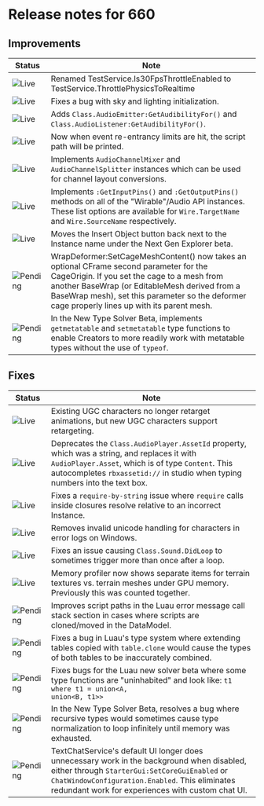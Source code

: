 # Release notes for 660

## Improvements

| Status | Note |
|--------|------|
| ![Live](https://img.shields.io/badge/Live-009E57?style=flat)  | Renamed TestService.Is30FpsThrottleEnabled to TestService.ThrottlePhysicsToRealtime |
| ![Live](https://img.shields.io/badge/Live-009E57?style=flat)  | Fixes a bug with sky and lighting initialization. |
| ![Live](https://img.shields.io/badge/Live-009E57?style=flat)  | Adds <code>Class.AudioEmitter:GetAudibilityFor()</code> and <code>Class.AudioListener:GetAudibilityFor()</code>. |
| ![Live](https://img.shields.io/badge/Live-009E57?style=flat)  | Now when event re-entrancy limits are hit, the script path will be printed. |
| ![Live](https://img.shields.io/badge/Live-009E57?style=flat)  | Implements <code>AudioChannelMixer</code> and <code>AudioChannelSplitter</code> instances which can be used for channel layout conversions. |
| ![Live](https://img.shields.io/badge/Live-009E57?style=flat)  | Implements <code>:GetInputPins()</code> and <code>:GetOutputPins()</code> methods on all of the "Wirable"/Audio API instances. These list options are available for <code>Wire.TargetName</code> and <code>Wire.SourceName</code> respectively. |
| ![Live](https://img.shields.io/badge/Live-009E57?style=flat)  | Moves the Insert Object button back next to the Instance name under the Next Gen Explorer beta. |
| ![Pending](https://img.shields.io/badge/Pending-DEA517?style=flat)  | WrapDeformer:SetCageMeshContent() now takes an optional CFrame second parameter for the CageOrigin. If you set the cage to a mesh from another BaseWrap (or EditableMesh derived from a BaseWrap mesh), set this parameter so the deformer cage properly lines up with its parent mesh. |
| ![Pending](https://img.shields.io/badge/Pending-DEA517?style=flat)  | In the New Type Solver Beta, implements <code>getmetatable</code> and <code>setmetatable</code> type functions to enable Creators to more readily work with metatable types without the use of <code>typeof</code>. |
## Fixes

| Status | Note |
|--------|------|
| ![Live](https://img.shields.io/badge/Live-009E57?style=flat)  | Existing UGC characters no longer retarget animations, but new UGC characters support retargeting. |
| ![Live](https://img.shields.io/badge/Live-009E57?style=flat)  | Deprecates the <code>Class.AudioPlayer.AssetId</code> property, which was a string, and replaces it with <code>AudioPlayer.Asset</code>, which is of type <code>Content</code>. This autocompletes <code>rbxassetid://</code> in studio when typing numbers into the text box. |
| ![Live](https://img.shields.io/badge/Live-009E57?style=flat)  | Fixes a <code>require-by-string</code> issue where <code>require</code> calls inside closures resolve relative to an incorrect Instance. |
| ![Live](https://img.shields.io/badge/Live-009E57?style=flat)  | Removes invalid unicode handling for characters in error logs on Windows. |
| ![Live](https://img.shields.io/badge/Live-009E57?style=flat)  | Fixes an issue causing <code>Class.Sound.DidLoop</code> to sometimes trigger more than once after a loop. |
| ![Live](https://img.shields.io/badge/Live-009E57?style=flat)  | Memory profiler now shows separate items for terrain textures vs. terrain meshes under GPU memory. Previously this was counted together. |
| ![Pending](https://img.shields.io/badge/Pending-DEA517?style=flat)  | Improves script paths in the Luau error message call stack section in cases where scripts are cloned/moved in the DataModel. |
| ![Pending](https://img.shields.io/badge/Pending-DEA517?style=flat)  | Fixes a bug in Luau's type system where extending tables copied with <code>table.clone</code> would cause the types of both tables to be inaccurately combined. |
| ![Pending](https://img.shields.io/badge/Pending-DEA517?style=flat)  | Fixes bugs for the Luau new solver beta where some type functions are "uninhabited" and look like: <code>t1 where t1 = union<A, union<B, t1>></code> |
| ![Pending](https://img.shields.io/badge/Pending-DEA517?style=flat)  | In the New Type Solver Beta, resolves a bug where recursive types would sometimes cause type normalization to loop infinitely until memory was exhausted. |
| ![Pending](https://img.shields.io/badge/Pending-DEA517?style=flat)  | TextChatService's default UI longer does unnecessary work in the background when disabled, either through <code>StarterGui:SetCoreGuiEnabled</code> or <code>ChatWindowConfiguration.Enabled</code>. This eliminates redundant work for experiences with custom chat UI. |
